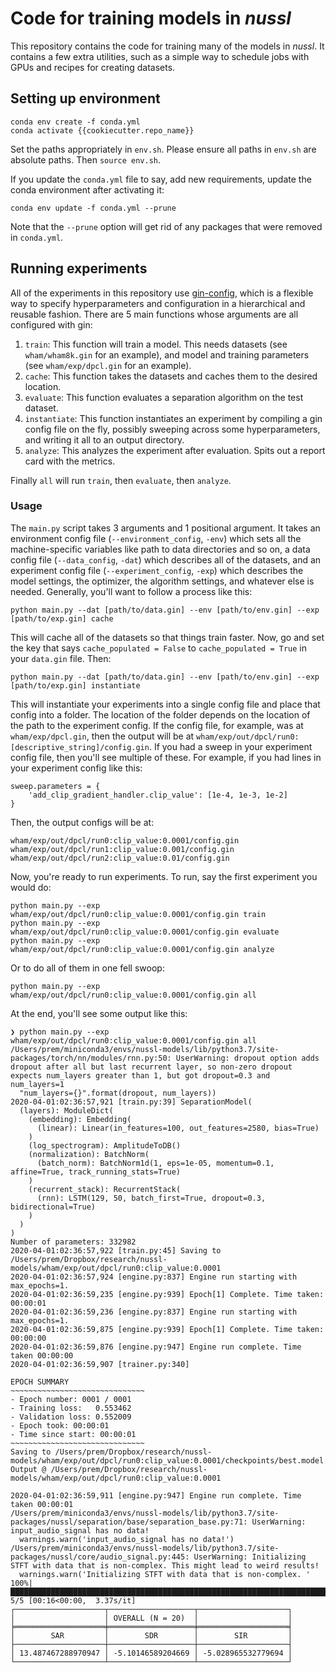 # Code for training models in *nussl*

This repository contains the code for training many of the models
in *nussl*. It contains a few extra utilities, such as a simple way
to schedule jobs with GPUs and recipes for creating datasets.

## Setting up environment

```
conda env create -f conda.yml
conda activate {{cookiecutter.repo_name}}
```

Set the paths appropriately in `env.sh`. Please ensure all paths in `env.sh` are absolute paths. Then `source env.sh`.

If you update the `conda.yml` file to say, add new requirements, update the conda environment after activating it:

```
conda env update -f conda.yml --prune
```

Note that the `--prune` option will get rid of any packages that were removed in `conda.yml`.

## Running experiments

All of the experiments in this repository use 
[gin-config](https://github.com/google/gin-config), which is a flexible
way to specify hyperparameters and configuration in a hierarchical and
reusable fashion. There are 5 main functions whose arguments are all
configured with gin:

1. `train`: This function will train a model. This needs datasets 
   (see `wham/wham8k.gin` for an example), and model and training 
   parameters (see `wham/exp/dpcl.gin` for an example).
2. `cache`: This function takes the datasets and caches them to the 
   desired location.
3. `evaluate`: This function evaluates a separation algorithm on the 
   test dataset.
4. `instantiate`: This function instantiates an experiment by compiling a
   gin config file on the fly, possibly sweeping across some hyperparameters,
   and writing it all to an output directory.
5. `analyze`: This analyzes the experiment after evaluation. Spits out a report
   card with the metrics.

Finally `all` will run `train`, then `evaluate`, then `analyze`.

### Usage

The `main.py` script takes 3 arguments and 1 positional argument. It takes an
environment config file (`--environment_config`, `-env`) which sets all the 
machine-specific variables like path to data directories and so on, a 
data config file (`--data_config`, `-dat`) which describes all of the datasets, 
and an experiment config file (`--experiment_config`, `-exp`) which describes
the model settings, the optimizer, the algorithm settings, and whatever else
is needed. Generally, you'll want to follow a process like this:

```
python main.py --dat [path/to/data.gin] --env [path/to/env.gin] --exp [path/to/exp.gin] cache
```

This will cache all of the datasets so that things train faster. Now, go and set the key
that says `cache_populated = False` to `cache_populated = True` in your `data.gin` file.
Then:

```
python main.py --dat [path/to/data.gin] --env [path/to/env.gin] --exp [path/to/exp.gin] instantiate
```

This will instantiate your experiments into a single config file and place that config
into a folder. The location of the folder depends on the location of the path to the
experiment config. If the config file, for example, was at `wham/exp/dpcl.gin`, then
the output will be at `wham/exp/out/dpcl/run0:[descriptive_string]/config.gin`. If you
had a sweep in your experiment config file, then you'll see multiple of these. For
example, if you had lines in your experiment config like this:

```
sweep.parameters = {
    'add_clip_gradient_handler.clip_value': [1e-4, 1e-3, 1e-2]
}
```

Then, the output configs will be at:

```
wham/exp/out/dpcl/run0:clip_value:0.0001/config.gin 
wham/exp/out/dpcl/run1:clip_value:0.001/config.gin 
wham/exp/out/dpcl/run2:clip_value:0.01/config.gin 
```

Now, you're ready to run experiments. To run, say the first experiment you would do:

```
python main.py --exp wham/exp/out/dpcl/run0:clip_value:0.0001/config.gin train
python main.py --exp wham/exp/out/dpcl/run0:clip_value:0.0001/config.gin evaluate
python main.py --exp wham/exp/out/dpcl/run0:clip_value:0.0001/config.gin analyze
```

Or to do all of them in one fell swoop:

```
python main.py --exp wham/exp/out/dpcl/run0:clip_value:0.0001/config.gin all
```

At the end, you'll see some output like this:

```
❯ python main.py --exp wham/exp/out/dpcl/run0:clip_value:0.0001/config.gin all
/Users/prem/miniconda3/envs/nussl-models/lib/python3.7/site-packages/torch/nn/modules/rnn.py:50: UserWarning: dropout option adds dropout after all but last recurrent layer, so non-zero dropout expects num_layers greater than 1, but got dropout=0.3 and num_layers=1
  "num_layers={}".format(dropout, num_layers))
2020-04-01:02:36:57,921 [train.py:39] SeparationModel(
  (layers): ModuleDict(
    (embedding): Embedding(
      (linear): Linear(in_features=100, out_features=2580, bias=True)
    )
    (log_spectrogram): AmplitudeToDB()
    (normalization): BatchNorm(
      (batch_norm): BatchNorm1d(1, eps=1e-05, momentum=0.1, affine=True, track_running_stats=True)
    )
    (recurrent_stack): RecurrentStack(
      (rnn): LSTM(129, 50, batch_first=True, dropout=0.3, bidirectional=True)
    )
  )
)
Number of parameters: 332982
2020-04-01:02:36:57,922 [train.py:45] Saving to /Users/prem/Dropbox/research/nussl-models/wham/exp/out/dpcl/run0:clip_value:0.0001
2020-04-01:02:36:57,924 [engine.py:837] Engine run starting with max_epochs=1.
2020-04-01:02:36:59,235 [engine.py:939] Epoch[1] Complete. Time taken: 00:00:01
2020-04-01:02:36:59,236 [engine.py:837] Engine run starting with max_epochs=1.
2020-04-01:02:36:59,875 [engine.py:939] Epoch[1] Complete. Time taken: 00:00:00
2020-04-01:02:36:59,876 [engine.py:947] Engine run complete. Time taken 00:00:00
2020-04-01:02:36:59,907 [trainer.py:340]

EPOCH SUMMARY
~~~~~~~~~~~~~~~~~~~~~~~~~~~~~~
- Epoch number: 0001 / 0001
- Training loss:   0.553462
- Validation loss: 0.552009
- Epoch took: 00:00:01
- Time since start: 00:00:01
~~~~~~~~~~~~~~~~~~~~~~~~~~~~~~
Saving to /Users/prem/Dropbox/research/nussl-models/wham/exp/out/dpcl/run0:clip_value:0.0001/checkpoints/best.model.pth.
Output @ /Users/prem/Dropbox/research/nussl-models/wham/exp/out/dpcl/run0:clip_value:0.0001

2020-04-01:02:36:59,911 [engine.py:947] Engine run complete. Time taken 00:00:01
/Users/prem/miniconda3/envs/nussl-models/lib/python3.7/site-packages/nussl/separation/base/separation_base.py:71: UserWarning: input_audio_signal has no data!
  warnings.warn('input_audio_signal has no data!')
/Users/prem/miniconda3/envs/nussl-models/lib/python3.7/site-packages/nussl/core/audio_signal.py:445: UserWarning: Initializing STFT with data that is non-complex. This might lead to weird results!
  warnings.warn('Initializing STFT with data that is non-complex. '
100%|█████████████████████████████████████████████████████████████████████████████████████████████████████████████████████████████████████████████████████████████████████████| 5/5 [00:16<00:00,  3.37s/it]
┌────────────────────┬───────────────────┬────────────────────┐
│                    │ OVERALL (N = 20)  │                    │
╞════════════════════╪═══════════════════╪════════════════════╡
│        SAR         │        SDR        │        SIR         │
├────────────────────┼───────────────────┼────────────────────┤
│ 13.487467288970947 │ -5.10146589204669 │ -5.028965532779694 │
└────────────────────┴───────────────────┴────────────────────┘
```
